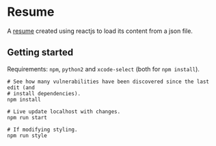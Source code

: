 # Resume

A [resume](https://phoenix-meadowlark.github.io/resume/) created using reactjs
to load its content from a json file.

## Getting started

Requirements: `npm`, `python2` and `xcode-select` (both for `npm install`).

```shell
# See how many vulnerabilities have been discovered since the last edit (and
# install dependencies).
npm install

# Live update localhost with changes.
npm run start

# If modifying styling.
npm run style
```

